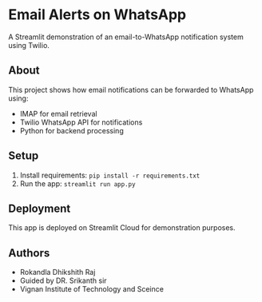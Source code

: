 # Email Alerts on WhatsApp

A Streamlit demonstration of an email-to-WhatsApp notification system using Twilio.

## About
This project shows how email notifications can be forwarded to WhatsApp using:
- IMAP for email retrieval
- Twilio WhatsApp API for notifications
- Python for backend processing

## Setup
1. Install requirements: `pip install -r requirements.txt`
2. Run the app: `streamlit run app.py`

## Deployment
This app is deployed on Streamlit Cloud for demonstration purposes.

## Authors
- Rokandla Dhikshith Raj
- Guided by DR. Srikanth sir 
- Vignan Institute of Technology and Sceince
